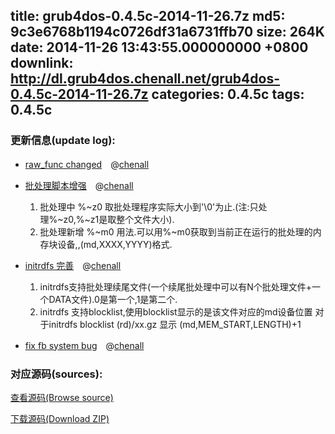 title: grub4dos-0.4.5c-2014-11-26.7z
md5: 9c3e6768b1194c0726df31a6731ffb70
size: 264K
date: 2014-11-26 13:43:55.000000000 +0800
downlink: http://dl.grub4dos.chenall.net/grub4dos-0.4.5c-2014-11-26.7z
categories: 0.4.5c
tags: 0.4.5c
---


### 更新信息(update log):
  * [raw_func changed](https://github.com/chenall/grub4dos/commit/5a508238d9d57d3210278d89351773c166adb552)　@[chenall](https://github.com/chenall)
  * [批处理脚本增强](https://github.com/chenall/grub4dos/commit/c4a9e288f3d4ebcba0db2a9ee8b6f2110fd2410b)　@[chenall](https://github.com/chenall)
    
    1. 批处理中 %~z0 取批处理程序实际大小到'\0'为止.(注:只处理%~z0,%~z1是取整个文件大小).
    2. 批处理新增 %~m0 用法.可以用%~m0获取到当前正在运行的批处理的内存块设备,,(md,XXXX,YYYY)格式.
  * [initrdfs 完善](https://github.com/chenall/grub4dos/commit/3b4305dfd6b56555d188efd22ecb2b9c58f60a75)　@[chenall](https://github.com/chenall)
    
    1. initrdfs支持批处理续尾文件(一个续尾批处理中可以有N个批处理文件+一个DATA文件).0是第一个,1是第二个.
    2. initrdfs 支持blocklist,使用blocklist显示的是该文件对应的md设备位置
       对于initrdfs
       blocklist (rd)/xx.gz 显示 (md,MEM_START,LENGTH)+1
  * [fix fb system bug](https://github.com/chenall/grub4dos/commit/136bfc6aa11abcba028ace71a6c5736bca447833)　@[chenall](https://github.com/chenall)

### 对应源码(sources):
  [查看源码(Browse source)](https://github.com/chenall/grub4dos/tree/136bfc6aa11abcba028ace71a6c5736bca447833)

  [下载源码(Download ZIP)](https://github.com/chenall/grub4dos/archive/136bfc6aa11abcba028ace71a6c5736bca447833.zip)
